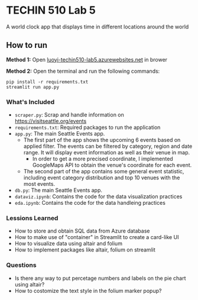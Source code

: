 # TECHIN 510 Lab 5
A world clock app that displays time in different locations around the world

## How to run
**Method 1:**
Open [luoyi-techin510-lab5.azurewebsites.net](https://luoyi-techin510-lab5.azurewebsites.net) in brower

**Method 2:**
Open the terminal and run the following commands:
```
pip install -r requirements.txt
streamlit run app.py
```

### What's Included
- `scraper.py`: Scrap and handle information on https://visitseattle.org/events
- `requirements.txt`: Required packages to run the application
- `app.py`: The main Seattle Events app.
    - The first part of the app shows the upcoming 6 events based on applied filter. The events can be filtered by category, region and date range. It will display event information as well as their venue in map.
        - In order to get a more precised coordinate, I implemented GoogleMaps API to obtain the venue's coordinate for each event.
    - The second part of the app contains some general event statistic, including event category distribution and top 10 venues with the most events.
- `db.py`: The main Seattle Events app.
- `dataviz.ipynb`: Contains the code for the data visualization practices
- `eda.ipynb`: Contains the code for the data handleing practices

### Lessions Learned
- How to store and obtain SQL data from Azure database
- How to make use of "container" in Streamlit to create a card-like UI
- How to visualize data using altair and folium
- How to implement packages like altair, folium on streamlit


### Questions
- Is there any way to put percetage numbers and labels on the pie chart using altair?
- How to costomize the text style in the folium marker popup?